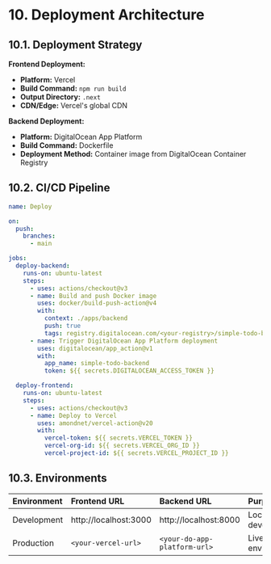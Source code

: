 # 10. Deployment Architecture

## 10.1. Deployment Strategy

**Frontend Deployment:**
-   **Platform:** Vercel
-   **Build Command:** `npm run build`
-   **Output Directory:** `.next`
-   **CDN/Edge:** Vercel's global CDN

**Backend Deployment:**
-   **Platform:** DigitalOcean App Platform
-   **Build Command:** Dockerfile
-   **Deployment Method:** Container image from DigitalOcean Container Registry

## 10.2. CI/CD Pipeline

```yaml
name: Deploy

on:
  push:
    branches:
      - main

jobs:
  deploy-backend:
    runs-on: ubuntu-latest
    steps:
      - uses: actions/checkout@v3
      - name: Build and push Docker image
        uses: docker/build-push-action@v4
        with:
          context: ./apps/backend
          push: true
          tags: registry.digitalocean.com/<your-registry>/simple-todo-backend:latest
      - name: Trigger DigitalOcean App Platform deployment
        uses: digitalocean/app_action@v1
        with:
          app_name: simple-todo-backend
          token: ${{ secrets.DIGITALOCEAN_ACCESS_TOKEN }}

  deploy-frontend:
    runs-on: ubuntu-latest
    steps:
      - uses: actions/checkout@v3
      - name: Deploy to Vercel
        uses: amondnet/vercel-action@v20
        with:
          vercel-token: ${{ secrets.VERCEL_TOKEN }}
          vercel-org-id: ${{ secrets.VERCEL_ORG_ID }}
          vercel-project-id: ${{ secrets.VERCEL_PROJECT_ID }}
```

## 10.3. Environments

| Environment | Frontend URL | Backend URL | Purpose |
| :--- | :--- | :--- | :--- |
| Development | http://localhost:3000 | http://localhost:8000 | Local development |
| Production | `<your-vercel-url>` | `<your-do-app-platform-url>` | Live environment |
